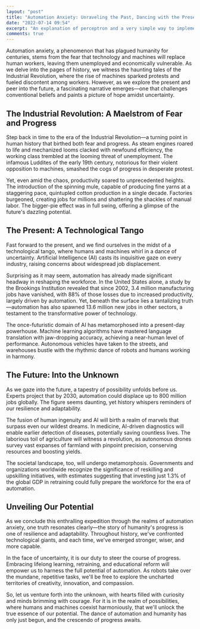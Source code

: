 ```yaml
---
layout: "post"
title: "Automation Anxiety: Unraveling the Past, Dancing with the Present, and Embracing the Future"
date: "2022-07-14 09:54"
excerpt: "An explanation of perceptron and a very simple way to implement it from scratch using Python."
comments: true
---
```

Automation anxiety, a phenomenon that has plagued humanity for centuries, stems from the fear that technology and machines will replace human workers, leaving them unemployed and economically vulnerable. As we delve into the pages of history, we witness the haunting tales of the Industrial Revolution, where the rise of machines sparked protests and fueled discontent among workers. However, as we explore the present and peer into the future, a fascinating narrative emerges—one that challenges conventional beliefs and paints a picture of hope amidst uncertainty. 

## The Industrial Revolution: A Maelstrom of Fear and Progress

Step back in time to the era of the Industrial Revolution—a turning point in human history that birthed both fear and progress. As steam engines roared to life and mechanized looms clacked with newfound efficiency, the working class trembled at the looming threat of unemployment. The infamous Luddites of the early 19th century, notorious for their violent opposition to machines, smashed the cogs of progress in desperate protest.

Yet, even amid the chaos, productivity soared to unprecedented heights. The introduction of the spinning mule, capable of producing fine yarns at a staggering pace, quintupled cotton production in a single decade. Factories burgeoned, creating jobs for millions and shattering the shackles of manual labor. The bigger-pie effect was in full swing, offering a glimpse of the future's dazzling potential.

## The Present: A Technological Tango

Fast forward to the present, and we find ourselves in the midst of a technological tango, where humans and machines whirl in a dance of uncertainty. Artificial Intelligence (AI) casts its inquisitive gaze on every industry, raising concerns about widespread job displacement.

Surprising as it may seem, automation has already made significant headway in reshaping the workforce. In the United States alone, a study by the Brookings Institution revealed that since 2002, 3.4 million manufacturing jobs have vanished, with 88% of those losses due to increased productivity, largely driven by automation. Yet, beneath the surface lies a tantalizing truth—automation has also spawned 13.6 million new jobs in other sectors, a testament to the transformative power of technology.

The once-futuristic domain of AI has metamorphosed into a present-day powerhouse. Machine learning algorithms have mastered language translation with jaw-dropping accuracy, achieving a near-human level of performance. Autonomous vehicles have taken to the streets, and warehouses bustle with the rhythmic dance of robots and humans working in harmony.

## The Future: Into the Unknown

As we gaze into the future, a tapestry of possibility unfolds before us. Experts project that by 2030, automation could displace up to 800 million jobs globally. The figure seems daunting, yet history whispers reminders of our resilience and adaptability.

The fusion of human ingenuity and AI will birth a realm of marvels that surpass even our wildest dreams. In medicine, AI-driven diagnostics will enable earlier detection of diseases, potentially saving countless lives. The laborious toil of agriculture will witness a revolution, as autonomous drones survey vast expanses of farmland with pinpoint precision, conserving resources and boosting yields.

The societal landscape, too, will undergo metamorphosis. Governments and organizations worldwide recognize the significance of reskilling and upskilling initiatives, with estimates suggesting that investing just 1.3% of the global GDP in retraining could fully prepare the workforce for the era of automation.

## Unveiling Our Potential

As we conclude this enthralling expedition through the realms of automation anxiety, one truth resonates clearly—the story of humanity's progress is one of resilience and adaptability. Throughout history, we've confronted technological giants, and each time, we've emerged stronger, wiser, and more capable.

In the face of uncertainty, it is our duty to steer the course of progress. Embracing lifelong learning, retraining, and educational reform will empower us to harness the full potential of automation. As robots take over the mundane, repetitive tasks, we'll be free to explore the uncharted territories of creativity, innovation, and compassion.

So, let us venture forth into the unknown, with hearts filled with curiosity and minds brimming with courage. For it is in the realm of possibilities, where humans and machines coexist harmoniously, that we'll unlock the true essence of our potential. The dance of automation and humanity has only just begun, and the crescendo of progress awaits.